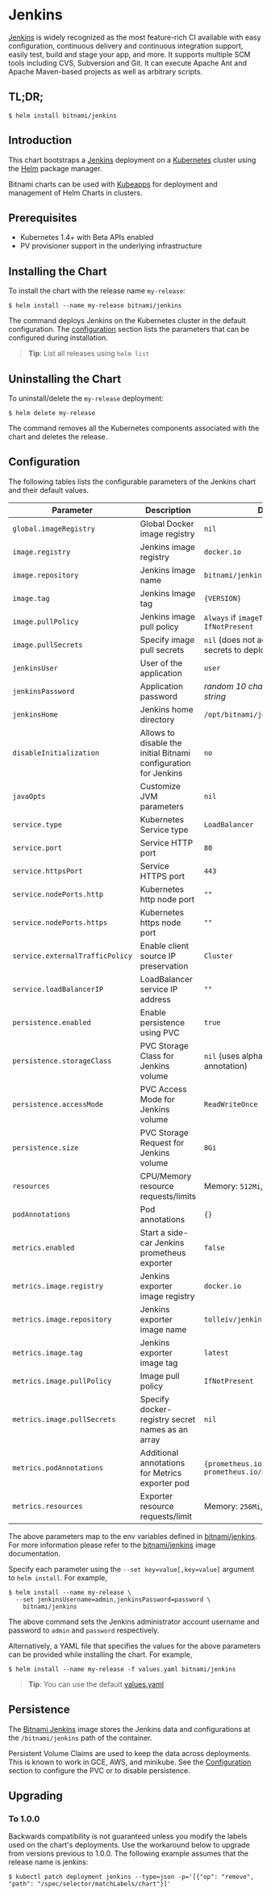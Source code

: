 # Jenkins

[Jenkins](https://jenkins.io) is widely recognized as the most feature-rich CI available with easy configuration, continuous delivery and continuous integration support, easily test, build and stage your app, and more. It supports multiple SCM tools including CVS, Subversion and Git. It can execute Apache Ant and Apache Maven-based projects as well as arbitrary scripts.

## TL;DR;

```console
$ helm install bitnami/jenkins
```

## Introduction

This chart bootstraps a [Jenkins](https://github.com/bitnami/bitnami-docker-jenkins) deployment on a [Kubernetes](http://kubernetes.io) cluster using the [Helm](https://helm.sh) package manager.

Bitnami charts can be used with [Kubeapps](https://kubeapps.com/) for deployment and management of Helm Charts in clusters.

## Prerequisites

- Kubernetes 1.4+ with Beta APIs enabled
- PV provisioner support in the underlying infrastructure

## Installing the Chart

To install the chart with the release name `my-release`:

```console
$ helm install --name my-release bitnami/jenkins
```

The command deploys Jenkins on the Kubernetes cluster in the default configuration. The [configuration](#configuration) section lists the parameters that can be configured during installation.

> **Tip**: List all releases using `helm list`

## Uninstalling the Chart

To uninstall/delete the `my-release` deployment:

```console
$ helm delete my-release
```

The command removes all the Kubernetes components associated with the chart and deletes the release.

## Configuration

The following tables lists the configurable parameters of the Jenkins chart and their default values.

|         Parameter          |              Description               |                               Default                     |
|----------------------------|----------------------------------------|---------------------------------------------------------- |
| `global.imageRegistry`     | Global Docker image registry           | `nil`                                                     |
| `image.registry`           | Jenkins image registry                 | `docker.io`                                               |
| `image.repository`         | Jenkins Image name                     | `bitnami/jenkins`                                         |
| `image.tag`                | Jenkins Image tag                      | `{VERSION}`                                               |
| `image.pullPolicy`         | Jenkins image pull policy              | `Always` if `imageTag` is `latest`, else `IfNotPresent`   |
| `image.pullSecrets`        | Specify image pull secrets             | `nil` (does not add image pull secrets to deployed pods)  |
| `jenkinsUser`              | User of the application                | `user`                                                    |
| `jenkinsPassword`          | Application password                   | _random 10 character alphanumeric string_                 |
| `jenkinsHome`              | Jenkins home directory                 | `/opt/bitnami/jenkins/jenkins_home`                       |
| `disableInitialization`    | Allows to disable the initial Bitnami configuration for Jenkins  | `no`                            |
| `javaOpts`                 | Customize JVM parameters               | `nil`                                                     |
| `service.type`                    | Kubernetes Service type                    | `LoadBalancer`                                          |
| `service.port`                    | Service HTTP port                  | `80`                                          |
| `service.httpsPort`                    | Service HTTPS port                   | `443`                                          |
| `service.nodePorts.http`                 | Kubernetes http node port                  | `""`                                                    |
| `service.nodePorts.https`                | Kubernetes https node port                 | `""`                                                    |
| `service.externalTrafficPolicy`   | Enable client source IP preservation       | `Cluster`                                               |
| `service.loadBalancerIP`   | LoadBalancer service IP address       | `""`                                               |
| `persistence.enabled`      | Enable persistence using PVC           | `true`                                                    |
| `persistence.storageClass` | PVC Storage Class for Jenkins volume   | `nil` (uses alpha storage class annotation)               |
| `persistence.accessMode`   | PVC Access Mode for Jenkins volume     | `ReadWriteOnce`                                           |
| `persistence.size`         | PVC Storage Request for Jenkins volume | `8Gi`                                                     |
| `resources`                | CPU/Memory resource requests/limits    | Memory: `512Mi`, CPU: `300m`                              |
| `podAnnotations`                | Pod annotations                                   | `{}`                                                       |
| `metrics.enabled`                          | Start a side-car Jenkins prometheus exporter                                                                           | `false`                                              |
| `metrics.image.registry`                   | Jenkins exporter image registry                                                                                  | `docker.io`                                          |
| `metrics.image.repository`                 | Jenkins exporter image name                                                                                      | `tolleiv/jenkins_exporter`                           |
| `metrics.image.tag`                        | Jenkins exporter image tag                                                                                       | `latest`                                            |
| `metrics.image.pullPolicy`                 | Image pull policy                                                                                              | `IfNotPresent`                                       |
| `metrics.image.pullSecrets`                | Specify docker-registry secret names as an array                                                               | `nil`                                                |
| `metrics.podAnnotations`                   | Additional annotations for Metrics exporter pod                                                                | `{prometheus.io/scrape: "true", prometheus.io/port: "9118"}`                                                   |
| `metrics.resources`                        | Exporter resource requests/limit                                                                               | Memory: `256Mi`, CPU: `100m`                         |


The above parameters map to the env variables defined in [bitnami/jenkins](http://github.com/bitnami/bitnami-docker-jenkins). For more information please refer to the [bitnami/jenkins](http://github.com/bitnami/bitnami-docker-jenkins) image documentation.

Specify each parameter using the `--set key=value[,key=value]` argument to `helm install`. For example,

```console
$ helm install --name my-release \
  --set jenkinsUsername=admin,jenkinsPassword=password \
    bitnami/jenkins
```

The above command sets the Jenkins administrator account username and password to `admin` and `password` respectively.

Alternatively, a YAML file that specifies the values for the above parameters can be provided while installing the chart. For example,

```console
$ helm install --name my-release -f values.yaml bitnami/jenkins
```

> **Tip**: You can use the default [values.yaml](values.yaml)

## Persistence

The [Bitnami Jenkins](https://github.com/bitnami/bitnami-docker-jenkins) image stores the Jenkins data and configurations at the `/bitnami/jenkins` path of the container.

Persistent Volume Claims are used to keep the data across deployments. This is known to work in GCE, AWS, and minikube.
See the [Configuration](#configuration) section to configure the PVC or to disable persistence.

## Upgrading

### To 1.0.0

Backwards compatibility is not guaranteed unless you modify the labels used on the chart's deployments.
Use the workaround below to upgrade from versions previous to 1.0.0. The following example assumes that the release name is jenkins:

```console
$ kubectl patch deployment jenkins --type=json -p='[{"op": "remove", "path": "/spec/selector/matchLabels/chart"}]'
```

